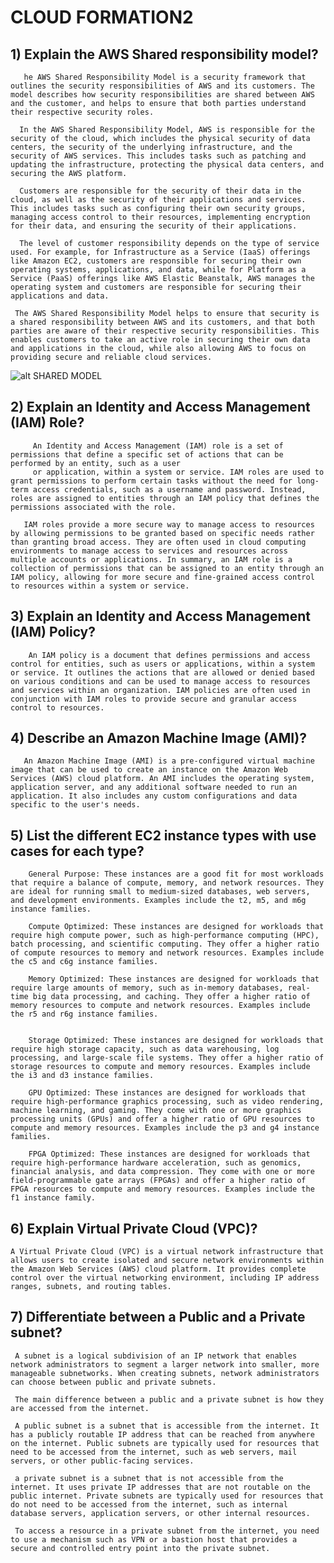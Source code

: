 # CLOUD FORMATION2

## 1) Explain the AWS Shared responsibility model?
       he AWS Shared Responsibility Model is a security framework that outlines the security responsibilities of AWS and its customers. The model describes how security responsibilities are shared between AWS and the customer, and helps to ensure that both parties understand their respective security roles.

      In the AWS Shared Responsibility Model, AWS is responsible for the security of the cloud, which includes the physical security of data centers, the security of the underlying infrastructure, and the security of AWS services. This includes tasks such as patching and updating the infrastructure, protecting the physical data centers, and securing the AWS platform.

      Customers are responsible for the security of their data in the cloud, as well as the security of their applications and services. This includes tasks such as configuring their own security groups, managing access control to their resources, implementing encryption for their data, and ensuring the security of their applications.

      The level of customer responsibility depends on the type of service used. For example, for Infrastructure as a Service (IaaS) offerings like Amazon EC2, customers are responsible for securing their own operating systems, applications, and data, while for Platform as a Service (PaaS) offerings like AWS Elastic Beanstalk, AWS manages the operating system and customers are responsible for securing their applications and data.

     The AWS Shared Responsibility Model helps to ensure that security is a shared responsibility between AWS and its customers, and that both parties are aware of their respective security responsibilities. This enables customers to take an active role in securing their own data and applications in the cloud, while also allowing AWS to focus on providing secure and reliable cloud services.
        
![alt SHARED MODEL](download.png)





       
         
## 2) Explain an Identity and Access Management (IAM) Role?
         An Identity and Access Management (IAM) role is a set of permissions that define a specific set of actions that can be performed by an entity, such as a user
         or application, within a system or service. IAM roles are used to grant permissions to perform certain tasks without the need for long-term access credentials, such as a username and password. Instead, roles are assigned to entities through an IAM policy that defines the permissions associated with the role.

       IAM roles provide a more secure way to manage access to resources by allowing permissions to be granted based on specific needs rather than granting broad access. They are often used in cloud computing environments to manage access to services and resources across multiple accounts or applications. In summary, an IAM role is a collection of permissions that can be assigned to an entity through an IAM policy, allowing for more secure and fine-grained access control to resources within a system or service.
## 3) Explain an Identity and Access Management (IAM) Policy?
       
        An IAM policy is a document that defines permissions and access control for entities, such as users or applications, within a system or service. It outlines the actions that are allowed or denied based on various conditions and can be used to manage access to resources and services within an organization. IAM policies are often used in conjunction with IAM roles to provide secure and granular access control to resources.

## 4) Describe an Amazon Machine Image (AMI)?
      
       An Amazon Machine Image (AMI) is a pre-configured virtual machine image that can be used to create an instance on the Amazon Web Services (AWS) cloud platform. An AMI includes the operating system, application server, and any additional software needed to run an application. It also includes any custom configurations and data specific to the user's needs.

## 5) List the different EC2 instance types with use cases for each type?
        General Purpose: These instances are a good fit for most workloads that require a balance of compute, memory, and network resources. They are ideal for running small to medium-sized databases, web servers, and development environments. Examples include the t2, m5, and m6g instance families.
        
        Compute Optimized: These instances are designed for workloads that require high compute power, such as high-performance computing (HPC), batch processing, and scientific computing. They offer a higher ratio of compute resources to memory and network resources. Examples include the c5 and c6g instance families.
        
        Memory Optimized: These instances are designed for workloads that require large amounts of memory, such as in-memory databases, real-time big data processing, and caching. They offer a higher ratio of memory resources to compute and network resources. Examples include the r5 and r6g instance families.
        
        
        Storage Optimized: These instances are designed for workloads that require high storage capacity, such as data warehousing, log processing, and large-scale file systems. They offer a higher ratio of storage resources to compute and memory resources. Examples include the i3 and d3 instance families.
        
        GPU Optimized: These instances are designed for workloads that require high-performance graphics processing, such as video rendering, machine learning, and gaming. They come with one or more graphics processing units (GPUs) and offer a higher ratio of GPU resources to compute and memory resources. Examples include the p3 and g4 instance families.
        
        FPGA Optimized: These instances are designed for workloads that require high-performance hardware acceleration, such as genomics, financial analysis, and data compression. They come with one or more field-programmable gate arrays (FPGAs) and offer a higher ratio of FPGA resources to compute and memory resources. Examples include the f1 instance family.
## 6) Explain Virtual Private Cloud (VPC)?
    A Virtual Private Cloud (VPC) is a virtual network infrastructure that allows users to create isolated and secure network environments within the Amazon Web Services (AWS) cloud platform. It provides complete control over the virtual networking environment, including IP address ranges, subnets, and routing tables.
       
## 7) Differentiate between a Public and a Private subnet?
     A subnet is a logical subdivision of an IP network that enables network administrators to segment a larger network into smaller, more manageable subnetworks. When creating subnets, network administrators can choose between public and private subnets.

     The main difference between a public and a private subnet is how they are accessed from the internet.
     
     A public subnet is a subnet that is accessible from the internet. It has a publicly routable IP address that can be reached from anywhere on the internet. Public subnets are typically used for resources that need to be accessed from the internet, such as web servers, mail servers, or other public-facing services.
      
     a private subnet is a subnet that is not accessible from the internet. It uses private IP addresses that are not routable on the public internet. Private subnets are typically used for resources that do not need to be accessed from the internet, such as internal database servers, application servers, or other internal resources.

     To access a resource in a private subnet from the internet, you need to use a mechanism such as VPN or a bastion host that provides a secure and controlled entry point into the private subnet.